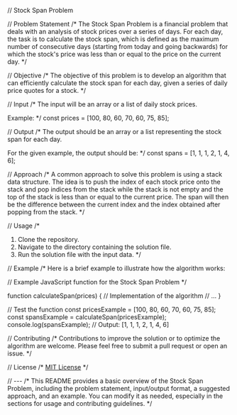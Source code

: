 // Stock Span Problem

// Problem Statement
/*
The Stock Span Problem is a financial problem that deals with an analysis of stock prices over a series of days. 
For each day, the task is to calculate the stock span, which is defined as the maximum number of consecutive days 
(starting from today and going backwards) for which the stock's price was less than or equal to the price on the current day.
*/

// Objective
/*
The objective of this problem is to develop an algorithm that can efficiently calculate the stock span for each day, given a series of daily price quotes for a stock.
*/

// Input
/*
The input will be an array or a list of daily stock prices. 

Example:
*/
const prices = [100, 80, 60, 70, 60, 75, 85];

// Output
/*
The output should be an array or a list representing the stock span for each day.

For the given example, the output should be:
*/
const spans = [1, 1, 1, 2, 1, 4, 6];

// Approach
/*
A common approach to solve this problem is using a stack data structure. 
The idea is to push the index of each stock price onto the stack and pop indices from the stack 
while the stack is not empty and the top of the stack is less than or equal to the current price. 
The span will then be the difference between the current index and the index obtained after popping from the stack.
*/

// Usage
/*
1. Clone the repository.
2. Navigate to the directory containing the solution file.
3. Run the solution file with the input data.
*/

// Example
/*
Here is a brief example to illustrate how the algorithm works:

// Example JavaScript function for the Stock Span Problem
*/

function calculateSpan(prices) {
    // Implementation of the algorithm
    // ...
}

// Test the function
const pricesExample = [100, 80, 60, 70, 60, 75, 85];
const spansExample = calculateSpan(pricesExample);
console.log(spansExample);  // Output: [1, 1, 1, 2, 1, 4, 6]

// Contributing
/*
Contributions to improve the solution or to optimize the algorithm are welcome. 
Please feel free to submit a pull request or open an issue.
*/

// License
/*
[MIT License](LICENSE.md)
*/

// ---
/*
This README provides a basic overview of the Stock Span Problem, including the problem statement, 
input/output format, a suggested approach, and an example. 
You can modify it as needed, especially in the sections for usage and contributing guidelines.
*/
